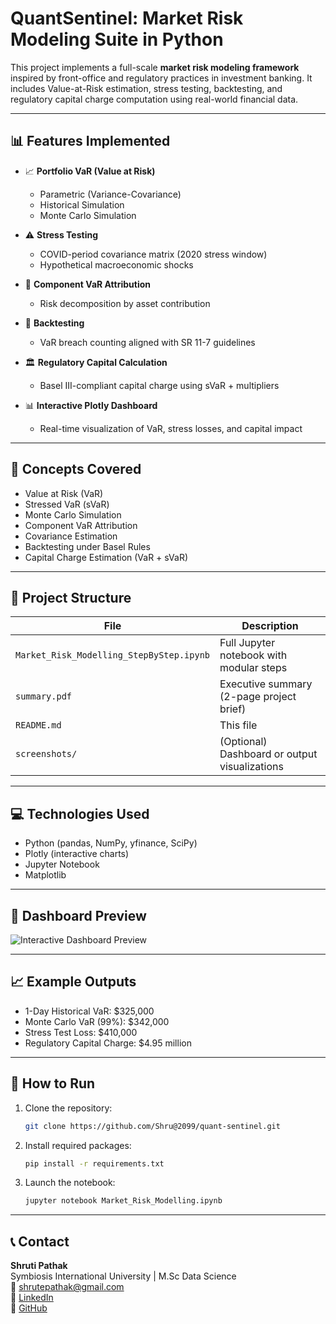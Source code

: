 
# QuantSentinel: Market Risk Modeling Suite in Python

This project implements a full-scale **market risk modeling framework** inspired by front-office and regulatory practices in investment banking. It includes Value-at-Risk estimation, stress testing, backtesting, and regulatory capital charge computation using real-world financial data.

---

## 📊 Features Implemented

- 📈 **Portfolio VaR (Value at Risk)**
  - Parametric (Variance-Covariance)
  - Historical Simulation
  - Monte Carlo Simulation

- ⚠️ **Stress Testing**
  - COVID-period covariance matrix (2020 stress window)
  - Hypothetical macroeconomic shocks

- 🧮 **Component VaR Attribution**
  - Risk decomposition by asset contribution

- 🧪 **Backtesting**
  - VaR breach counting aligned with SR 11-7 guidelines

- 🏛️ **Regulatory Capital Calculation**
  - Basel III-compliant capital charge using sVaR + multipliers

- 📊 **Interactive Plotly Dashboard**
  - Real-time visualization of VaR, stress losses, and capital impact

---

## 🧠 Concepts Covered

- Value at Risk (VaR)
- Stressed VaR (sVaR)
- Monte Carlo Simulation
- Component VaR Attribution
- Covariance Estimation
- Backtesting under Basel Rules
- Capital Charge Estimation (VaR + sVaR)

---

## 📂 Project Structure

| File | Description |
|------|-------------|
| `Market_Risk_Modelling_StepByStep.ipynb` | Full Jupyter notebook with modular steps |
| `summary.pdf` | Executive summary (2-page project brief) |
| `README.md` | This file |
| `screenshots/` | (Optional) Dashboard or output visualizations |

---

## 💻 Technologies Used

- Python (pandas, NumPy, yfinance, SciPy)
- Plotly (interactive charts)
- Jupyter Notebook
- Matplotlib

---

## 📸 Dashboard Preview

![Interactive Dashboard Preview](screenshots/dashboard.png)

---

## 📈 Example Outputs

- 1-Day Historical VaR: $325,000  
- Monte Carlo VaR (99%): $342,000  
- Stress Test Loss: $410,000  
- Regulatory Capital Charge: $4.95 million

---

## 🚀 How to Run

1. Clone the repository:
   ```bash
   git clone https://github.com/Shru@2099/quant-sentinel.git
   ```
2. Install required packages:
   ```bash
   pip install -r requirements.txt
   ```
3. Launch the notebook:
   ```bash
   jupyter notebook Market_Risk_Modelling.ipynb
   ```

---

## 📞 Contact

**Shruti Pathak**  
Symbiosis International University | M.Sc Data Science  
📧 shrutepathak@gmail.com  
🔗 [LinkedIn](https://linkedin.com/in/shruti-pathak-55ab23133/)  
🔗 [GitHub](https://github.com/Shru@2099)
